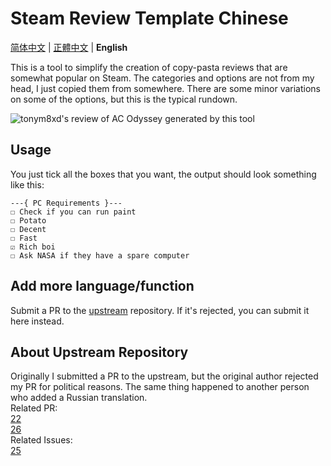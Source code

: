 # Steam Review Template Chinese

[简体中文](./README.md) | [正體中文](./README_ZH-TW.md) | **English**

This is a tool to simplify the creation of copy-pasta reviews that are somewhat popular on Steam. The categories and options are not from my head, I just copied them from somewhere. There are some minor variations on some of the options, but this is the typical rundown.  

![tonym8xd's review of AC Odyssey generated by this tool](./Review-screenshot.png)

## Usage

You just tick all the boxes that you want, the output should look something like this:  

```plaintext
---{ PC Requirements }---
☐ Check if you can run paint
☐ Potato
☐ Decent
☐ Fast
☑ Rich boi
☐ Ask NASA if they have a spare computer
```  

## Add more language/function

Submit a PR to the [upstream](https://github.com/VojtaStruhar/steam-review-template) repository. If it's rejected, you can submit it here instead.  

## About Upstream Repository

Originally I submitted a PR to the upstream, but the original author rejected my PR for political reasons. The same thing happened to another person who added a Russian translation.  
Related PR:  
[22](https://github.com/VojtaStruhar/steam-review-template/pull/22)  
[26](https://github.com/VojtaStruhar/steam-review-template/pull/26)  
Related Issues:  
[25](https://github.com/VojtaStruhar/steam-review-template/issues/25)
